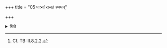 +++
title = "05 पात्र्यां राजतं रुक्मन्"

+++

<details><summary>थिते</summary>

5. Having placed a silver plate in the pot, having taken up the rice-pap in it, having poured ample ghee (on it), having placed a golden plate on it, he brings it towards the great or who know their lineage upto the original sage,[^1] dragging is (the pot) without any break.  

[^1]: Cf. TB III.8.2.2. 
</details>

